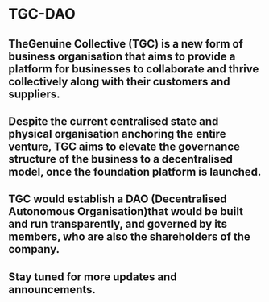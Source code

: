 # TGC-DAO

## TheGenuine Collective (TGC) is a new form of business organisation that aims to provide a platform for businesses to collaborate and thrive collectively along with their customers and suppliers.

## Despite the current centralised state and physical organisation anchoring the entire venture, TGC aims to elevate the governance structure of the business to a decentralised model, once the foundation platform is launched.

## TGC would establish a DAO (Decentralised Autonomous Organisation)that would be built and run transparently, and governed by its members, who are also the shareholders of the company.

## Stay tuned for more updates and announcements.
